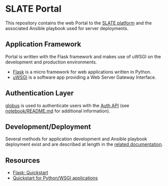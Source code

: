 # SLATE Portal

This repository contains the web Portal to the [SLATE platform](https://slateci.io/) and the associated Ansible playbook used for server deployments.

## Application Framework

Portal is written with the Flask framework and makes use of uWSGI on the development and production environments.
* [Flask](https://flask.palletsprojects.com/en/2.0.x/) is a micro framework for web applications written in Python.
* [uWSGI](https://uwsgi-docs.readthedocs.io/en/latest/) is a software app providing a Web Server Gateway Interface.

## Authentication Layer

[globus](https://docs.globus.org/) is used to authenticate users with the [Auth API](https://docs.globus.org/api/auth/) (see [notebook/README.md](notebook/README.md) for additional information).

## Development/Deployment

Several methods for application development and Ansible playbook deployment exist and are described at length in the [related documentation](docs/index.md).

## Resources

* [Flask: Quickstart](https://flask.palletsprojects.com/en/2.0.x/quickstart/)
* [Quickstart for Python/WSGI applications](https://uwsgi-docs.readthedocs.io/en/latest/WSGIquickstart.html)
